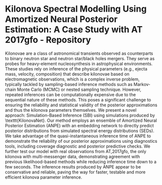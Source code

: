 # Kilonova Spectral Modelling Using Amortized Neural Posterior Estimation: A Case Study with AT 2017gfo - Repository

Kilonovae are a class of astronomical transients observed as counterparts to binary neutron star and neutron star/black holes mergers. They serve as probes for heavy-element nucleosynthesis in astrophysical environments. These studies rely on inference of the physical parameters (e.g., ejecta mass, velocity, composition) that describe kilonovae based on electromagnetic observations, which is a complex inverse problem, typically tackled by sampling-based inference methods such as Markov-chain Monte Carlo (MCMC) or nested sampling technique. 
However,  repeated inferences can be computationally expensive due to the sequential nature of these methods. This poses a significant challenge to ensuring the reliability and statistical validity of the posterior approximations and thus the kilonova parameters themselves. We present a novel approach: Simulation-Based Inference (SBI) using simulations produced by \texttt{KilonovaNet}. Our method employs an ensemble of Amortized Neural Posterior Estimation (ANPE) with an embedding network to directly predict posterior distributions from simulated spectral energy distributions (SEDs). We take advantage of the quasi-instantaneous inference time of ANPE to demonstrate the reliability of our posterior approximations using diagnostics tools, including coverage diagnostic and posterior predictive checks.  We further test our model with real observations from AT\,2017gfo, the only kilonova with multi-messenger data, demonstrating agreement with previous likelihood-based methods while reducing inference time down to a few seconds. The inference results produced by ANPE appear to be conservative and reliable, paving the way for faster, testable and more efficient kilonova parameter inference.
